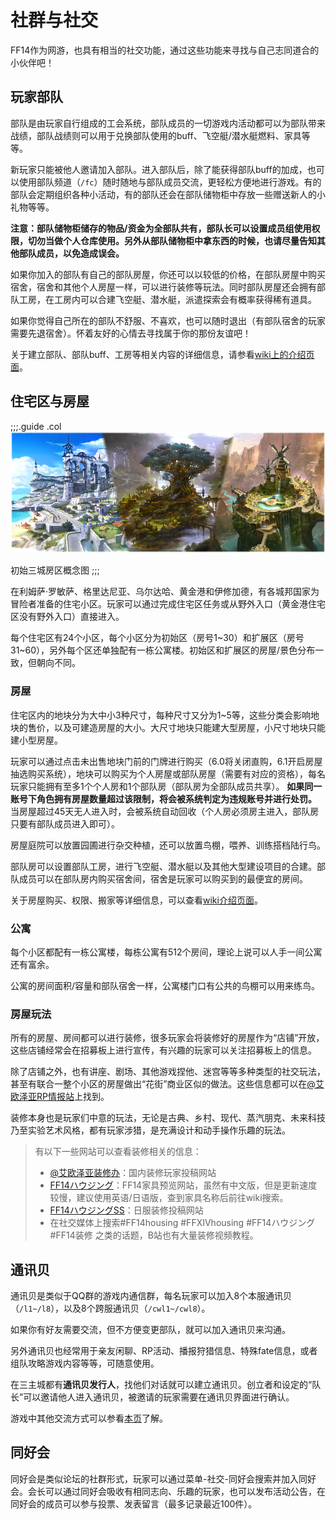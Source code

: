 # 社群与社交

FF14作为网游，也具有相当的社交功能，通过这些功能来寻找与自己志同道合的小伙伴吧！

## 玩家部队

部队是由玩家自行组成的工会系统，部队成员的一切游戏内活动都可以为部队带来战绩，部队战绩则可以用于兑换部队使用的buff、飞空艇/潜水艇燃料、家具等等。

新玩家只能被他人邀请加入部队。进入部队后，除了能获得部队buff的加成，也可以使用部队频道（`/fc`）随时随地与部队成员交流，更轻松方便地进行游戏。有的部队会定期组织各种小活动，有的部队还会在部队储物柜中存放一些赠送新人的小礼物等等。

**注意：部队储物柜储存的物品/资金为全部队共有，部队长可以设置成员组使用权限，切勿当做个人仓库使用。另外从部队储物柜中拿东西的时候，也请尽量告知其他部队成员，以免造成误会。**

如果你加入的部队有自己的部队房屋，你还可以以较低的价格，在部队房屋中购买宿舍，宿舍和其他个人房屋一样，可以进行装修等玩法。同时部队房屋还会拥有部队工房，在工房内可以合建飞空艇、潜水艇，派遣探索会有概率获得稀有道具。

如果你觉得自己所在的部队不舒服、不喜欢，也可以随时退出（有部队宿舍的玩家需要先退宿舍）。怀着友好的心情去寻找属于你的那份友谊吧！

关于建立部队、部队buff、工房等相关内容的详细信息，请参看[wiki上的介绍页面](https://ff14.huijiwiki.com/wiki/%E9%83%A8%E9%98%9F)。

## 住宅区与房屋

;;;.guide .col
<img src="./social.assets/housing.png" />

初始三城房区概念图
;;;

在利姆萨‧罗敏萨、格里达尼亚、乌尔达哈、黄金港和伊修加德，有各城邦国家为冒险者准备的住宅小区。玩家可以通过完成住宅区任务或从野外入口（黄金港住宅区没有野外入口）直接进入。

每个住宅区有24个小区，每个小区分为初始区（房号1~30）和扩展区（房号31~60），另外每个区还单独配有一栋公寓楼。初始区和扩展区的房屋/景色分布一致，但朝向不同。

### 房屋

住宅区内的地块分为大中小3种尺寸，每种尺寸又分为1~5等，这些分类会影响地块的售价，以及可建造房屋的大小。大尺寸地块只能建大型房屋，小尺寸地块只能建小型房屋。

玩家可以通过点击未出售地块门前的门牌进行购买（6.0将关闭直购，6.1开启房屋抽选购买系统），地块可以购买为个人房屋或部队房屋（需要有对应的资格），每名玩家只能拥有至多1个个人房和1个部队房（部队房为全部队成员共享）。 **如果同一账号下角色拥有房屋数量超过该限制，将会被系统判定为违规账号并进行处罚。** 当房屋超过45天无人进入时，会被系统自动回收（个人房必须房主进入，部队房只要有部队成员进入即可）。

房屋庭院可以放置园圃进行杂交种植，还可以放置鸟棚，喂养、训练搭档陆行鸟。

部队房可以设置部队工房，进行飞空艇、潜水艇以及其他大型建设项目的合建。部队成员可以在部队房内购买宿舍间，宿舍是玩家可以购买到的最便宜的房间。

关于房屋购买、权限、搬家等详细信息，可以查看[wiki介绍页面](https://ff14.huijiwiki.com/wiki/%E6%88%BF%E5%B1%8B)。

### 公寓

每个小区都配有一栋公寓楼，每栋公寓有512个房间，理论上说可以人手一间公寓还有富余。

公寓的房间面积/容量和部队宿舍一样，公寓楼门口有公共的鸟棚可以用来练鸟。

### 房屋玩法

所有的房屋、房间都可以进行装修，很多玩家会将装修好的房屋作为“店铺”开放，这些店铺经常会在招募板上进行宣传，有兴趣的玩家可以关注招募板上的信息。

除了店铺之外，也有讲座、剧场、其他游戏捏他、迷宫等等多种类型的社交玩法，甚至有联合一整个小区的房屋做出“花街”商业区似的做法。这些信息都可以在[@艾欧泽亚RP情报站](https://weibo.com/n/%E8%89%BE%E6%AC%A7%E6%B3%BD%E4%BA%9ARP%E6%83%85%E6%8A%A5%E7%AB%99)上找到。

装修本身也是玩家们中意的玩法，无论是古典、乡村、现代、蒸汽朋克、未来科技乃至实验艺术风格，都有玩家涉猎，是充满设计和动手操作乐趣的玩法。

> 有以下一些网站可以查看装修相关的信息：
> - [@艾欧泽亚装修办](https://weibo.com/u/6255557911)：国内装修玩家投稿网站
> - [FF14ハウジング](https://ff14housing.com/)：FF14家具预览网站，虽然有中文版，但是更新速度较慢，建议使用英语/日语版，查到家具名称后前往wiki搜索。
> - [FF14ハウジングSS](https://housingsnap.com/)：日服装修投稿网站
> - 在社交媒体上搜索#FF14housing #FFXIVhousing #FF14ハウジング #FF14装修 之类的话题，B站也有大量装修视频教程。

## 通讯贝

通讯贝是类似于QQ群的游戏内通信群，每名玩家可以加入8个本服通讯贝（`/l1~/l8`），以及8个跨服通讯贝（`/cwl1~/cwl8`）。

如果你有好友需要交流，但不方便变更部队，就可以加入通讯贝来沟通。

另外通讯贝也经常用于亲友闲聊、RP活动、播报狩猎信息、特殊fate信息，或者组队攻略游戏内容等等，可随意使用。

在三主城都有**通讯贝发行人**，找他们对话就可以建立通讯贝。创立者和设定的“队长”可以邀请他人进入通讯贝，被邀请的玩家需要在通讯贝界面进行确认。

游戏中其他交流方式可以参看[本页](/ui/communication.md)了解。

## 同好会

同好会是类似论坛的社群形式，玩家可以通过菜单-社交-同好会搜索并加入同好会。会长可以通过同好会吸收有相同志向、乐趣的玩家，也可以发布活动公告，在同好会的成员可以参与投票、发表留言（最多记录最近100件）。